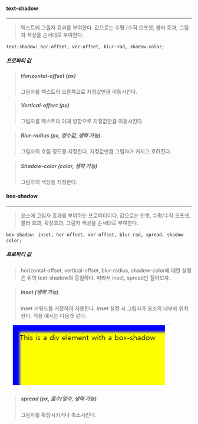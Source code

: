 #### text-shadow

------

> 텍스트에 그림자 효과를 부여한다. 값으로는 수평 /수직 오프셋, 블러 효과, 그림자 색상을 순서대로 부여한다. 

```
text-shadow: hor-offset, ver-offset, blur-rad, shadow-color;
```



##### 프로퍼티 값

> ##### Horizontal-offset (px)
>
> 그림자를 텍스트의 오른쪽으로 지정값만큼 이동시킨다.

> ##### Vertical-offset (px)
>
> 그림자를 텍스트의 아래 방향으로 지정값만큼 이동시킨다.

> ##### Blur-radius (px, 양수값, 생략 가능)
>
> 그림자의 흐림 정도를 지정한다. 지정값만큼 그림자가 커지고 흐려진다.

> ##### Shadow-color (color, 생략 가능)
>
> 그림자의 색상을 지정한다.





#### box-shadow

------

> 요소에 그림자 효과를 부여하는 프로퍼티이다. 값으로는 인셋, 수평/수직 오프셋, 블러 효과, 확장효과, 그림자 색상을 순서대로 부여한다.

```
box-shadow: inset, hor-offset, ver-offset, blur-rad, spread, shadow-color;
```



##### 프로퍼티 값

> horizontal-offset, vertical-offset, blur-radius, shadow-color에 대한 설명은 위의 text-shadow와 동일하다. 따라서 inset, spread만 짚어보자.

> ##### Inset (생략 가능)
>
> inset 키워드를 지정하여 사용한다. inset 설정 시 그림자가 요소의 내부에 위치한다. 적용 예시는 다음과 같다.

![example_1](./image/css_11_1.png)

> ##### spread (px, 음수/양수, 생략 가능)
>
> 그림자를 확장시키거나 축소시킨다.

